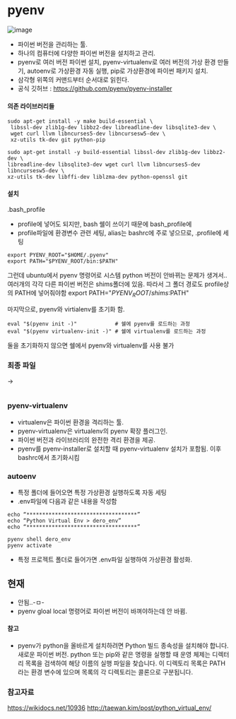 

# pyenv
![image](https://user-images.githubusercontent.com/15938354/144147393-c1422462-162c-490a-8119-e51c6ec14a3c.png)

- 파이썬 버전을 관리하는 툴.
- 하나의 컴퓨터에 다양한 파이썬 버전을 설치하고 관리.
- pyenv로 여러 버전 파이썬 설치, pyenv-virtualenv로 여러 버전의 가상 환경 만들기, autoenv로 가상환경 자동 실행, pip로 가상환경에 파이썬 패키지 설치.
- 삼각형 위쪽의 커맨드부터 순서대로 읽힌다.
- 공식 깃허브 : https://github.com/pyenv/pyenv-installer

#### 의존 라이브러리들 
```
sudo apt-get install -y make build-essential \
 libssl-dev zlib1g-dev libbz2-dev libreadline-dev libsqlite3-dev \
 wget curl llvm libncurses5-dev libncursesw5-dev \
 xz-utils tk-dev git python-pip
```

```
sudo apt-get install -y build-essential libssl-dev zlib1g-dev libbz2-dev \
libreadline-dev libsqlite3-dev wget curl llvm libncurses5-dev libncursesw5-dev \
xz-utils tk-dev libffi-dev liblzma-dev python-openssl git
```

#### 설치 
.bash_profile
- profile에 넣어도 되지만, bash 쉘이 쓰이기 때문에 bash_profile에 
- profile파일에 환경변수 관련 세팅, alias는 bashrc에 주로 넣으므로, .profile에 세팅 
 
```
export PYENV_ROOT="$HOME/.pyenv"
export PATH="$PYENV_ROOT/bin:$PATH"

```

그런데 ubuntu에서 pyenv 명령어로 시스템 python 버전이 안바뀌는 문제가 생겨서..
여러개의 각각 다른 파이썬 버전은 shims폴더에 있음.
따라서 그 폴더 경로도 profile상의 PATH에 넣어줘야함
export PATH="$PYENV_ROOT/shims:$PATH"

마지막으로, pyenv와 virtialenv를 초기화 함. 
```
eval "$(pyenv init -)"            # 쉘에 pyenv를 로드하는 과정
eval "$(pyenv virtualenv-init -)" # 쉘에 virtualenv를 로드하는 과정 
```
둘을 초기화하지 않으면 쉘에서 pyenv와 virtualenv를 사용 불가


### 최종 파일
-> 
```

```


### pyenv-virtualenv
- virtualenv은 파이썬 환경을 격리하는 툴.
- pyenv-virtualenv은 virtualenv의 pyenv 확장 플러그인.
- 파이썬 버전과 라이브러리의 완전한 격리 환경을 제공.
- pyenv를 pyenv-installer로 설치할 때 pyenv-virtualenv 설치가 포함됨. 이후 bashrc에서 초기화시킴 

### autoenv
- 특정 폴더에 들어오면 특정 가상환경 실행하도록 자동 세팅
- .env파일에 다음과 같은 내용을 작성함

```shell
echo “***********************************”
echo “Python Virtual Env > dero_env”
echo “***********************************”

pyenv shell dero_env 
pyenv activate
```

- 특정 프로젝트 폴더로 들어가면 .env파일 실행하여 가상환경 활성화.



## 현재 
- 안됨..-ㅁ-
- pyenv gloal local 명령어로 파이썬 버전이 바껴야하는데 안 바뀜.

#### 참고
- pyenv가 python을 올바르게 설치하려면 Python 빌드 종속성을 설치해야 합니다. 새로운 파이썬 버전. python 또는 pip와 같은 명령을 실행할 때 운영 체제는 디렉터리 목록을 검색하여 해당 이름의 실행 파일을 찾습니다. 이 디렉토리 목록은 PATH라는 환경 변수에 있으며 목록의 각 디렉토리는 콜론으로 구분됩니다.


### 참고자료 
https://wikidocs.net/10936
http://taewan.kim/post/python_virtual_env/
